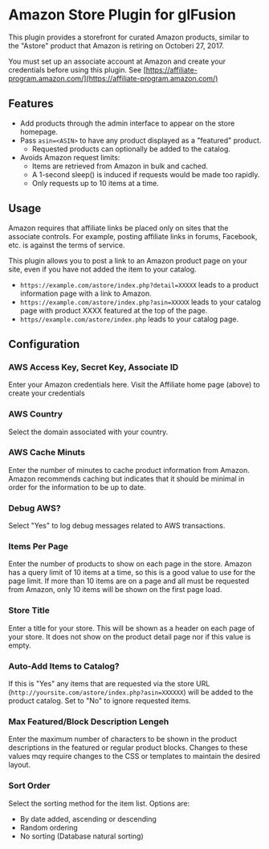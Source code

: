 # Amazon Store Plugin for glFusion
This plugin provides a storefront for curated Amazon products, similar to
the "Astore" product that Amazon is retiring on Octoberi 27, 2017.

You must set up an associate account at Amazon and create your credentials before using this plugin.
See [https://affiliate-program.amazon.com/](https://affiliate-program.amazon.com/)

## Features
  * Add products through the admin interface to appear on the store homepage.
  * Pass `asin=<ASIN>` to have any product displayed as a "featured" product.
    * Requested products can optionally be added to the catalog.
  * Avoids Amazon request limits:
    * Items are retrieved from Amazon in bulk and cached.
    * A 1-second sleep() is induced if requests would be made too rapidly.
    * Only requests up to 10 items at a time.

## Usage
Amazon requires that affiliate links be placed only on sites that the associate controls.
For example, posting affiliate links in forums, Facebook, etc. is against the terms of service.

This plugin allows you to post a link to an Amazon product page on your site, even if you have
not added the item to your catalog.
  * `https://example.com/astore/index.php?detail=XXXXX` leads to a product information page with
a link to Amazon.
  * `https://example.com/astore/index.php?asin=XXXXX` leads to your catalog page with product XXXX
featured at the top of the page.
  * `https//example.com/astore/index.php` leads to your catalog page.

## Configuration
### AWS Access Key, Secret Key, Associate ID
Enter your Amazon credentials here. Visit the Affiliate home page (above) to create your credentials

### AWS Country
Select the domain associated with your country.

### AWS Cache Minuts
Enter the number of minutes to cache product information from Amazon.
Amazon recommends caching but indicates that it should be minimal in order for
the information to be up to date.

### Debug AWS?
Select &quot;Yes&quot; to log debug messages related to AWS transactions.

### Items Per Page
Enter the number of products to show on each page in the store.
Amazon has a query limit of 10 items at a time, so this is a good value to
use for the page limit. If more than 10 items are on a page and all must
be requested from Amazon, only 10 items will be shown on the first page load.

### Store Title
Enter a title for your store. This will be shown as a header on each page of
your store. It does not show on the product detail page nor if this value is
empty.

### Auto-Add Items to Catalog?
If this is &quot;Yes&quot; any items that are requested via the store URL
(`http://yoursite.com/astore/index.php?asin=XXXXXX`) will be added to the
product catalog. Set to &quot;No&quot; to ignore requested items.

### Max Featured/Block Description Lengeh
Enter the maximum number of characters to be shown in the product descriptions
in the featured or regular product blocks. Changes to these values mqy require changes to the CSS or templates to maintain the desired layout.

### Sort Order
Select the sorting method for the item list. Options are:
  * By date added, ascending or descending
  * Random ordering
  * No sorting (Database natural sorting)

